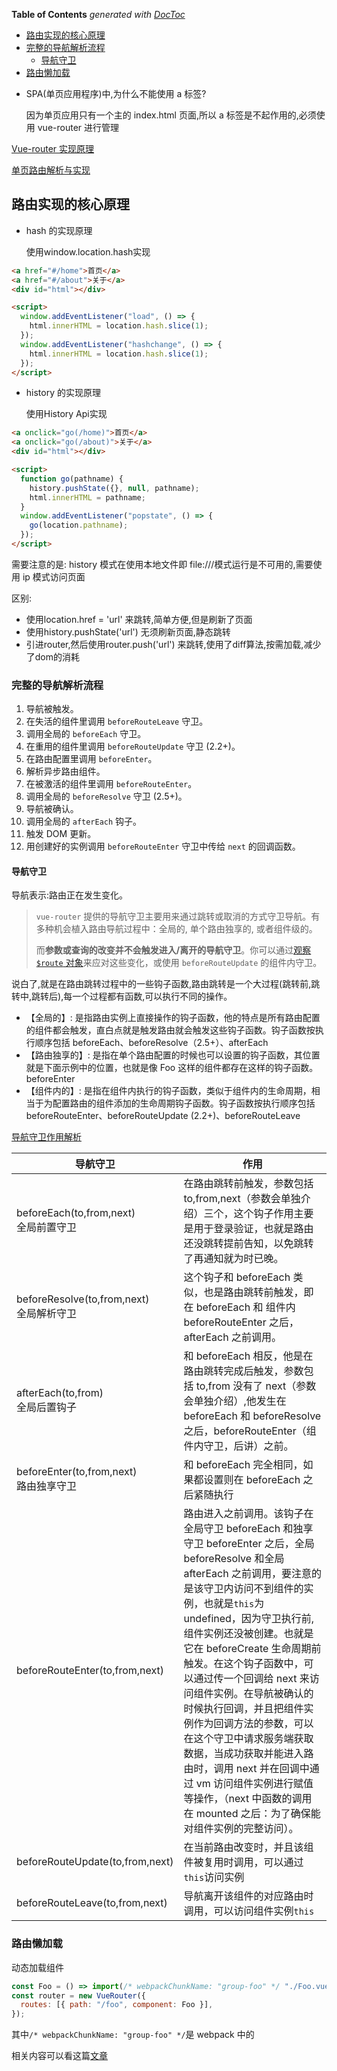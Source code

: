<!-- START doctoc generated TOC please keep comment here to allow auto update -->
<!-- DON'T EDIT THIS SECTION, INSTEAD RE-RUN doctoc TO UPDATE -->

**Table of Contents** _generated with [DocToc](https://github.com/thlorenz/doctoc)_

- [路由实现的核心原理](#%E8%B7%AF%E7%94%B1%E5%AE%9E%E7%8E%B0%E7%9A%84%E6%A0%B8%E5%BF%83%E5%8E%9F%E7%90%86)
- [完整的导航解析流程](#%E5%AE%8C%E6%95%B4%E7%9A%84%E5%AF%BC%E8%88%AA%E8%A7%A3%E6%9E%90%E6%B5%81%E7%A8%8B)
  - [导航守卫](#%E5%AF%BC%E8%88%AA%E5%AE%88%E5%8D%AB)
- [路由懒加载](#%E8%B7%AF%E7%94%B1%E6%87%92%E5%8A%A0%E8%BD%BD)

<!-- END doctoc generated TOC please keep comment here to allow auto update -->

- SPA(单页应用程序)中,为什么不能使用 a 标签?

  因为单页应用只有一个主的 index.html 页面,所以 a 标签是不起作用的,必须使用 vue-router 进行管理

[Vue-router 实现原理](https://juejin.im/post/5bc6eb875188255c9c755df2)

[单页路由解析与实现](https://github.com/chenqf/frontEndBlog/issues/11)

## 路由实现的核心原理

- hash 的实现原理

  使用window.location.hash实现

```html
<a href="#/home">首页</a>
<a href="#/about">关于</a>
<div id="html"></div>

<script>
  window.addEventListener("load", () => {
    html.innerHTML = location.hash.slice(1);
  });
  window.addEventListener("hashchange", () => {
    html.innerHTML = location.hash.slice(1);
  });
</script>
```

- history 的实现原理

  使用History Api实现

```html
<a onclick="go(/home)">首页</a>
<a onclick="go(/about)">关于</a>
<div id="html"></div>

<script>
  function go(pathname) {
    history.pushState({}, null, pathname);
    html.innerHTML = pathname;
  }
  window.addEventListener("popstate", () => {
    go(location.pathname);
  });
</script>
```

需要注意的是: history 模式在使用本地文件即 file:///模式运行是不可用的,需要使用 ip 模式访问页面

区别: 

- 使用location.href = 'url' 来跳转,简单方便,但是刷新了页面
- 使用history.pushState('url') 无须刷新页面,静态跳转
- 引进router,然后使用router.push('url') 来跳转,使用了diff算法,按需加载,减少了dom的消耗

### 完整的导航解析流程

1. 导航被触发。
2. 在失活的组件里调用 `beforeRouteLeave` 守卫。
3. 调用全局的 `beforeEach` 守卫。
4. 在重用的组件里调用 `beforeRouteUpdate` 守卫 (2.2+)。
5. 在路由配置里调用 `beforeEnter`。
6. 解析异步路由组件。
7. 在被激活的组件里调用 `beforeRouteEnter`。
8. 调用全局的 `beforeResolve` 守卫 (2.5+)。
9. 导航被确认。
10. 调用全局的 `afterEach` 钩子。
11. 触发 DOM 更新。
12. 用创建好的实例调用 `beforeRouteEnter` 守卫中传给 `next` 的回调函数。

#### 导航守卫

导航表示:路由正在发生变化。

> `vue-router` 提供的导航守卫主要用来通过跳转或取消的方式守卫导航。有多种机会植入路由导航过程中：全局的, 单个路由独享的, 或者组件级的。
>
> 而**参数或查询的改变并不会触发进入/离开的导航守卫**。你可以通过[观察 `$route` 对象](https://router.vuejs.org/zh/guide/essentials/dynamic-matching.html#响应路由参数的变化)来应对这些变化，或使用 `beforeRouteUpdate` 的组件内守卫。

说白了,就是在路由跳转过程中的一些钩子函数,路由跳转是一个大过程(跳转前,跳转中,跳转后),每一个过程都有函数,可以执行不同的操作。

- 【全局的】: 是指路由实例上直接操作的钩子函数，他的特点是所有路由配置的组件都会触发，直白点就是触发路由就会触发这些钩子函数。钩子函数按执行顺序包括 beforeEach、beforeResolve（2.5+）、afterEach
- 【路由独享的】: 是指在单个路由配置的时候也可以设置的钩子函数，其位置就是下面示例中的位置，也就是像 Foo 这样的组件都存在这样的钩子函数。beforeEnter
- 【组件内的】: 是指在组件内执行的钩子函数，类似于组件内的生命周期，相当于为配置路由的组件添加的生命周期钩子函数。钩子函数按执行顺序包括 beforeRouteEnter、beforeRouteUpdate (2.2+)、beforeRouteLeave

[导航守卫作用解析](https://zhuanlan.zhihu.com/p/54112006)

| 导航守卫                                    | 作用                                                                                                                                                                                                                                                                                                                                                                                                                                                                                                                                                                                       |
| ------------------------------------------- | ------------------------------------------------------------------------------------------------------------------------------------------------------------------------------------------------------------------------------------------------------------------------------------------------------------------------------------------------------------------------------------------------------------------------------------------------------------------------------------------------------------------------------------------------------------------------------------------ |
| beforeEach(to,from,next)<br>全局前置守卫    | 在路由跳转前触发，参数包括 to,from,next（参数会单独介绍）三个，这个钩子作用主要是用于登录验证，也就是路由还没跳转提前告知，以免跳转了再通知就为时已晚。                                                                                                                                                                                                                                                                                                                                                                                                                                    |
| beforeResolve(to,from,next)<br>全局解析守卫 | 这个钩子和 beforeEach 类似，也是路由跳转前触发，即在 beforeEach 和 组件内 beforeRouteEnter 之后，afterEach 之前调用。                                                                                                                                                                                                                                                                                                                                                                                                                                                                      |
| afterEach(to,from)<br>全局后置钩子          | 和 beforeEach 相反，他是在路由跳转完成后触发，参数包括 to,from 没有了 next（参数会单独介绍）,他发生在 beforeEach 和 beforeResolve 之后，beforeRouteEnter（组件内守卫，后讲）之前。                                                                                                                                                                                                                                                                                                                                                                                                         |
| beforeEnter(to,from,next)<br>路由独享守卫   | 和 beforeEach 完全相同，如果都设置则在 beforeEach 之后紧随执行                                                                                                                                                                                                                                                                                                                                                                                                                                                                                                                             |
| beforeRouteEnter(to,from,next)              | 路由进入之前调用。该钩子在全局守卫 beforeEach 和独享守卫 beforeEnter 之后，全局 beforeResolve 和全局 afterEach 之前调用，要注意的是该守卫内访问不到组件的实例，也就是`this`为 undefined，因为守卫执行前,组件实例还没被创建。也就是它在 beforeCreate 生命周期前触发。在这个钩子函数中，可以通过传一个回调给 next 来访问组件实例。在导航被确认的时候执行回调，并且把组件实例作为回调方法的参数，可以在这个守卫中请求服务端获取数据，当成功获取并能进入路由时，调用 next 并在回调中通过 vm 访问组件实例进行赋值等操作，（next 中函数的调用在 mounted 之后：为了确保能对组件实例的完整访问）。 |
| beforeRouteUpdate(to,from,next)             | 在当前路由改变时，并且该组件被复用时调用，可以通过`this`访问实例                                                                                                                                                                                                                                                                                                                                                                                                                                                                                                                           |
| beforeRouteLeave(to,from,next)              | 导航离开该组件的对应路由时调用，可以访问组件实例`this`                                                                                                                                                                                                                                                                                                                                                                                                                                                                                                                                     |

### 路由懒加载

动态加载组件

```js
const Foo = () => import(/* webpackChunkName: "group-foo" */ "./Foo.vue");
const router = new VueRouter({
  routes: [{ path: "/foo", component: Foo }],
});
```

其中`/* webpackChunkName: "group-foo" */`是 webpack 中的

相关内容可以看这篇[文章](https://github.com/mrdulin/blog/issues/43)
